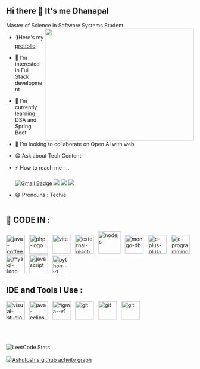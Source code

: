 ## Hi there 👋 It's me Dhanapal

Master of Science in Software Systems Student
<img align="right" width="400" height="300" src="https://github.com/dhanapalchand/dhanapalchand/assets/134786639/31c8c17f-81d7-49df-b11b-b5eda09818d9">
- 🏌️Here's my [protfolio](https://dhanapalchand.github.io/dhanapal-portfolio/)<br/>
- 👀 I’m interested in Full Stack development
- 🌱 I’m currently learning DSA and Spring Boot
- 💞️ I’m looking to collaborate on Open AI with web
- 😁 Ask about Tech Content
- ⚡ How to reach me : ...<br/><br/>
[![Gmail Badge](https://img.shields.io/badge/Gmail-D14836?style=for-the-badge&logo=gmail&logoColor=white)](mailto:dhanapaldhrashan001@gmail.com)
[<img src="https://img.shields.io/badge/LinkedIn-0077B5?style=for-the-badge&logo=linkedin&logoColor=white"/>](https://www.linkedin.com/in/dhanapal-c-87b49121a)
[<img src="https://img.shields.io/badge/-LeetCode-FFA116?style=for-the-badge&logo=LeetCode&logoColor=black"/>](https://leetcode.com/u/dhanapalchand/)
[<img src="https://img.shields.io/badge/WhatsApp-25D366?style=for-the-badge&logo=whatsapp&logoColor=white"/>](https://wa.me/+916374309485)


- 😄 Pronouns : Techie
  <br/><br/>
## 🚁 CODE IN :
  <img width="50" height="50" src="https://img.icons8.com/color/48/java-coffee-cup-logo--v1.png" alt="java-coffee-cup-logo--v1"/>&nbsp;&nbsp;
  <img width="50" height="50" margin-left="2" src="https://img.icons8.com/nolan/64/php-logo.png" alt="php-logo"/>&nbsp;&nbsp;
  <img width="50" height="50" src="https://img.icons8.com/fluency/48/vite.png" alt="vite"/>&nbsp;&nbsp;
  <img width="50" height="50" src="https://img.icons8.com/external-tal-revivo-color-tal-revivo/24/external-react-a-javascript-library-for-building-user-interfaces-logo-color-tal-revivo.png" alt="external-react-a-javascript-library-for-building-user-interfaces-logo-color-tal-revivo"/>&nbsp;&nbsp;
  <img width="60" height="60" src="https://img.icons8.com/color/48/nodejs.png" alt="nodejs"/>&nbsp;&nbsp;
  <img width="50" height="50" src="https://img.icons8.com/color/48/mongo-db.png" alt="mongo-db"/>&nbsp;&nbsp;
  <img width="50" height="50" src="https://img.icons8.com/color/48/c-plus-plus-logo.png" alt="c-plus-plus-logo"/>&nbsp;&nbsp;
  <img width="50" height="50" src="https://img.icons8.com/color/48/c-programming.png" alt="c-programming"/>&nbsp;&nbsp;
  <img width="50" height="50" src="https://img.icons8.com/color/48/mysql-logo.png" alt="mysql-logo"/>&nbsp;&nbsp;
  <img width="50" height="50" src="https://img.icons8.com/arcade/64/javascript.png" alt="javascript"/>&nbsp;&nbsp;
  <img width="48" height="48" src="https://img.icons8.com/color/48/python--v1.png" alt="python--v1"/>&nbsp;&nbsp;

## IDE and Tools I Use :
  <img width="50" height="50" src="https://img.icons8.com/color/48/visual-studio-code-2019.png" alt="visual-studio-code-2019"/>&nbsp;&nbsp;
  <img width="50" height="50" src="https://img.icons8.com/officel/16/java-eclipse.png" alt="java-eclipse"/>&nbsp;&nbsp;
  <img width="50" height="50" src="https://img.icons8.com/color/48/figma--v1.png" alt="figma--v1"/>&nbsp;&nbsp;
  <img width="50" height="50" src="https://img.icons8.com/color/48/git.png" alt="git"/>&nbsp;&nbsp;
  <img width="50" height="50" src="https://github.com/dhanapalchand/dhanapalchand/assets/134786639/c605f6a2-3fb3-40be-8c97-868ee00bb5c6" alt="git"/>&nbsp;&nbsp;
  <img width="50" height="50" src="https://github.com/dhanapalchand/dhanapalchand/assets/134786639/bfe42d45-0017-45d9-8169-ea80ff5e76ef" alt="git"/>&nbsp;&nbsp;

  <br/><br/>

  ![LeetCode Stats](https://leetcard.jacoblin.cool/dhanapalchand?theme=dark&font=Marcellus&ext=heatmap)
  <br/><br/>
  [![Ashutosh's github activity graph](https://github-readme-activity-graph.vercel.app/graph?username=dhanapalchand&bg_color=000000&color=47a948&line=38d652&point=f00505&area=true&hide_border=true)](https://github.com/ashutosh00710/github-readme-activity-graph)





  
<!---
dhanapalchand/dhanapalchand is a ✨ special ✨ repository because its `README.md` (this file) appears on your GitHub profile.
You can click the Preview link to take a look at your changes.
--->
